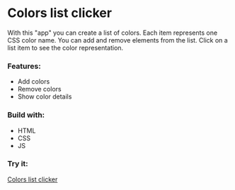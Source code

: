 # Colors list clicker
With this "app" you can create a list of colors. Each item represents one CSS color name. You can add and remove elements from the list. Click on a list item to see the color representation.

### Features:
- Add colors
- Remove colors
- Show color details

### Build with:
- HTML
- CSS
- JS

### Try it:
[Colors list clicker]()